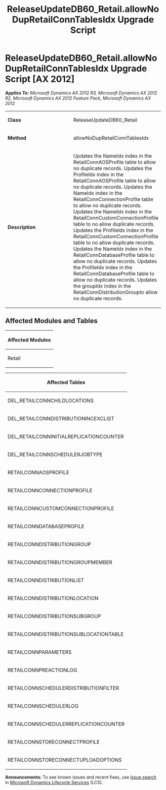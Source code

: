 ﻿---
title: ReleaseUpdateDB60_Retail.allowNoDupRetailConnTablesIdx Upgrade Script
TOCTitle: ReleaseUpdateDB60_Retail.allowNoDupRetailConnTablesIdx Upgrade Script
ms:assetid: 472f59ed-5558-df52-ea03-db3721e023b8
ms:mtpsurl: https://msdn.microsoft.com/en-us/library/JJ718975(v=AX.60)
ms:contentKeyID: 49708037
ms.date: 05/18/2015
mtps_version: v=AX.60
---

# ReleaseUpdateDB60\_Retail.allowNoDupRetailConnTablesIdx Upgrade Script [AX 2012]


_**Applies To:** Microsoft Dynamics AX 2012 R3, Microsoft Dynamics AX 2012 R2, Microsoft Dynamics AX 2012 Feature Pack, Microsoft Dynamics AX 2012_

<table>
<colgroup>
<col style="width: 50%" />
<col style="width: 50%" />
</colgroup>
<tbody>
<tr class="odd">
<td><p><strong>Class</strong></p></td>
<td><p>ReleaseUpdateDB60_Retail</p></td>
</tr>
<tr class="even">
<td><p><strong>Method</strong></p></td>
<td><p>allowNoDupRetailConnTablesIdx</p></td>
</tr>
<tr class="odd">
<td><p><strong>Description</strong></p></td>
<td><p>Updates the NameIdx index in the RetailConnAOSProfile table to allow no duplicate records. Updates the ProfileIdx index in the RetailConnAOSProfile table to allow no duplicate records. Updates the NameIdx index in the RetailConnConnectionProfile table to allow no duplicate records. Updates the NameIdx index in the RetailConnCustomConnectionProfile table to no allow duplicate records. Updates the ProfileIdx index in the RetailConnCustomConnectionProfile table to no allow duplicate records. Updates the NameIdx index in the RetailConnDatabaseProfile table to allow no duplicate records. Updates the ProfileIdx index in the RetailConnDatabaseProfile table to allow no duplicate records. Updates the groupIdx index in the RetailConnDistributionGroupto allow no duplicate records.</p></td>
</tr>
</tbody>
</table>


## Affected Modules and Tables

<table>
<colgroup>
<col style="width: 100%" />
</colgroup>
<thead>
<tr class="header">
<th><p>Affected Modules</p></th>
</tr>
</thead>
<tbody>
<tr class="odd">
<td><p>Retail</p></td>
</tr>
</tbody>
</table>


<table>
<colgroup>
<col style="width: 100%" />
</colgroup>
<thead>
<tr class="header">
<th><p>Affected Tables</p></th>
</tr>
</thead>
<tbody>
<tr class="odd">
<td><p>DEL_RETAILCONNCHILDLOCATIONS</p></td>
</tr>
<tr class="even">
<td><p>DEL_RETAILCONNDISTRIBUTIONINCEXCLIST</p></td>
</tr>
<tr class="odd">
<td><p>DEL_RETAILCONNINITIALREPLICATIONCOUNTER</p></td>
</tr>
<tr class="even">
<td><p>DEL_RETAILCONNSCHEDULERJOBTYPE</p></td>
</tr>
<tr class="odd">
<td><p>RETAILCONNAOSPROFILE</p></td>
</tr>
<tr class="even">
<td><p>RETAILCONNCONNECTIONPROFILE</p></td>
</tr>
<tr class="odd">
<td><p>RETAILCONNCUSTOMCONNECTIONPROFILE</p></td>
</tr>
<tr class="even">
<td><p>RETAILCONNDATABASEPROFILE</p></td>
</tr>
<tr class="odd">
<td><p>RETAILCONNDISTRIBUTIONGROUP</p></td>
</tr>
<tr class="even">
<td><p>RETAILCONNDISTRIBUTIONGROUPMEMBER</p></td>
</tr>
<tr class="odd">
<td><p>RETAILCONNDISTRIBUTIONLIST</p></td>
</tr>
<tr class="even">
<td><p>RETAILCONNDISTRIBUTIONLOCATION</p></td>
</tr>
<tr class="odd">
<td><p>RETAILCONNDISTRIBUTIONSUBGROUP</p></td>
</tr>
<tr class="even">
<td><p>RETAILCONNDISTRIBUTIONSUBLOCATIONTABLE</p></td>
</tr>
<tr class="odd">
<td><p>RETAILCONNPARAMETERS</p></td>
</tr>
<tr class="even">
<td><p>RETAILCONNPREACTIONLOG</p></td>
</tr>
<tr class="odd">
<td><p>RETAILCONNSCHEDULERDISTRIBUTIONFILTER</p></td>
</tr>
<tr class="even">
<td><p>RETAILCONNSCHEDULERLOG</p></td>
</tr>
<tr class="odd">
<td><p>RETAILCONNSCHEDULERREPLICATIONCOUNTER</p></td>
</tr>
<tr class="even">
<td><p>RETAILCONNSTORECONNECTPROFILE</p></td>
</tr>
<tr class="odd">
<td><p>RETAILCONNSTORECONNECTUPLOADOPTIONS</p></td>
</tr>
</tbody>
</table>

  
**Announcements:** To see known issues and recent fixes, use [Issue search](http://go.microsoft.com/fwlink/?linkid=389258) in [Microsoft Dynamics Lifecycle Services](http://go.microsoft.com/fwlink/?linkid=306505) (LCS).


